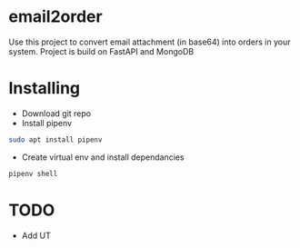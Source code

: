 # email2order
Use this project to convert email attachment (in base64) into orders in your system.
Project is build on FastAPI and MongoDB
# Installing
- Download git repo
- Install pipenv
```bash
sudo apt install pipenv
```
- Create virtual env and install dependancies
```bash
pipenv shell
```
# TODO
- Add UT